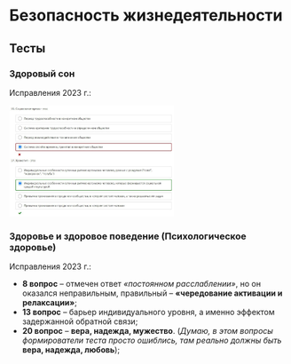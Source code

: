 # Безопасность жизнедеятельности
## Тесты

### Здоровый сон

Исправления 2023 г.:

<img src="./img/zson1.jpg" height="200">

### Здоровье и здоровое поведение (Психологическое здоровье)

Исправления 2023 г.:

- **8 вопрос** – отмечен ответ *«постоянном расслаблении»*, но он оказался неправильным, правильный – **«чередование активации и релаксации»**;
- **13 вопрос** – барьер индивидуального уровня, а именно эффектом задержанной обратной связи;
- **20 вопрос** – **вера, надежда, мужество**. (*Думаю, в этом вопросы формирователи теста просто ошиблись, там реально должны быть* **вера, надежда, любовь**);

